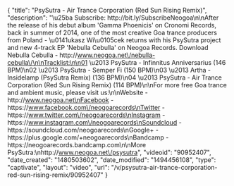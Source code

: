 {
    "title": "PsySutra - Air Trance Corporation (Red Sun Rising Remix)",
    "description": "\u25ba Subscribe: http:\/\/bit.ly\/SubscribeNeogoa\n\nAfter the release of his debut album 'Gamma Phoenicis' on Cronomi Records, back in summer of 2014, one of the most creative Goa trance producers from Poland - \u0141ukasz Wi\u0105cek returns with his PsySutra project and new 4-track EP 'Nebulla Cebulla' on Neogoa Records.  Download Nebulla Cebulla - http:\/\/www.neogoa.net\/nebulla-cebulla\/\n\nTracklist:\n\n01 \u2013 PsySutra - Infinnitus Anniversarius (146 BPM)\n02 \u2013 PsySutra - Semper Fi (150 BPM)\n03 \u2013 Artha - Insidelamp (PsySutra Remix) (136 BPM)\n04 \u2013 PsySutra - Air Trance Corporation (Red Sun Rising Remix) (114 BPM)\n\nFor more free Goa trance and ambient music, please visit us:\n\nWebsite - http:\/\/www.neogoa.net\nFacebook - https:\/\/www.facebook.com\/neogoarecords\nTwitter - https:\/\/www.twitter.com\/neogoarecords\nInstagram - https:\/\/www.instagram.com\/neogoarecords\nSoundcloud - https:\/\/soundcloud.com\/neogoarecords\nGoogle+ - https:\/\/plus.google.com\/+neogoarecords\nBandcamp - https:\/\/neogoarecords.bandcamp.com\n\nMore PsySutra:\nhttp:\/\/www.neogoa.net\/psysutra",
    "videoid": "90952407",
    "date_created": "1480503602",
    "date_modified": "1494456108",
    "type": "captivate",
    "layout": "video",
    "url": "\/v\/psysutra-air-trance-corporation-red-sun-rising-remix\/90952407"
}